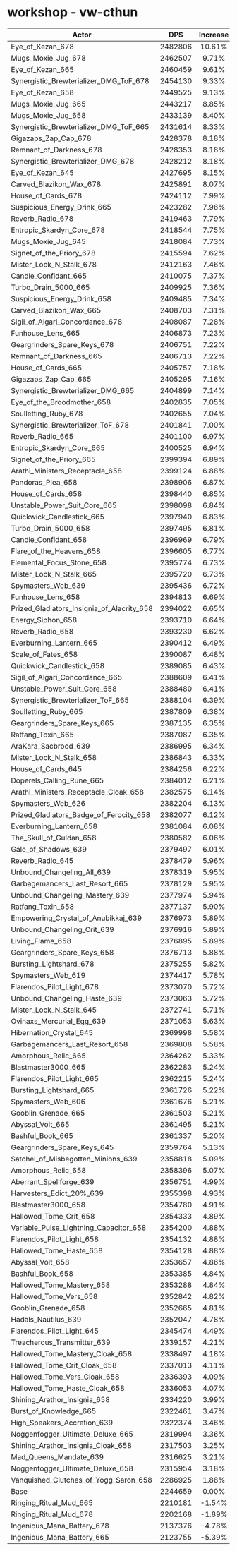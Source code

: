 # workshop - vw-cthun
| Actor | DPS | Increase |
|---|:---:|:---:|
|Eye_of_Kezan_678|2482806|10.61%|
|Mugs_Moxie_Jug_678|2462507|9.71%|
|Eye_of_Kezan_665|2460459|9.61%|
|Synergistic_Brewterializer_DMG_ToF_678|2454130|9.33%|
|Eye_of_Kezan_658|2449525|9.13%|
|Mugs_Moxie_Jug_665|2443217|8.85%|
|Mugs_Moxie_Jug_658|2433139|8.40%|
|Synergistic_Brewterializer_DMG_ToF_665|2431614|8.33%|
|Gigazaps_Zap_Cap_678|2428378|8.18%|
|Remnant_of_Darkness_678|2428353|8.18%|
|Synergistic_Brewterializer_DMG_678|2428212|8.18%|
|Eye_of_Kezan_645|2427695|8.15%|
|Carved_Blazikon_Wax_678|2425891|8.07%|
|House_of_Cards_678|2424112|7.99%|
|Suspicious_Energy_Drink_665|2423282|7.96%|
|Reverb_Radio_678|2419463|7.79%|
|Entropic_Skardyn_Core_678|2418544|7.75%|
|Mugs_Moxie_Jug_645|2418084|7.73%|
|Signet_of_the_Priory_678|2415594|7.62%|
|Mister_Lock_N_Stalk_678|2412163|7.46%|
|Candle_Confidant_665|2410075|7.37%|
|Turbo_Drain_5000_665|2409925|7.36%|
|Suspicious_Energy_Drink_658|2409485|7.34%|
|Carved_Blazikon_Wax_665|2408703|7.31%|
|Sigil_of_Algari_Concordance_678|2408087|7.28%|
|Funhouse_Lens_665|2406873|7.23%|
|Geargrinders_Spare_Keys_678|2406751|7.22%|
|Remnant_of_Darkness_665|2406713|7.22%|
|House_of_Cards_665|2405757|7.18%|
|Gigazaps_Zap_Cap_665|2405295|7.16%|
|Synergistic_Brewterializer_DMG_665|2404899|7.14%|
|Eye_of_the_Broodmother_658|2402835|7.05%|
|Soulletting_Ruby_678|2402655|7.04%|
|Synergistic_Brewterializer_ToF_678|2401841|7.00%|
|Reverb_Radio_665|2401100|6.97%|
|Entropic_Skardyn_Core_665|2400525|6.94%|
|Signet_of_the_Priory_665|2399394|6.89%|
|Arathi_Ministers_Receptacle_658|2399124|6.88%|
|Pandoras_Plea_658|2398906|6.87%|
|House_of_Cards_658|2398440|6.85%|
|Unstable_Power_Suit_Core_665|2398098|6.84%|
|Quickwick_Candlestick_665|2397940|6.83%|
|Turbo_Drain_5000_658|2397495|6.81%|
|Candle_Confidant_658|2396969|6.79%|
|Flare_of_the_Heavens_658|2396605|6.77%|
|Elemental_Focus_Stone_658|2395774|6.73%|
|Mister_Lock_N_Stalk_665|2395720|6.73%|
|Spymasters_Web_639|2395436|6.72%|
|Funhouse_Lens_658|2394813|6.69%|
|Prized_Gladiators_Insignia_of_Alacrity_658|2394022|6.65%|
|Energy_Siphon_658|2393710|6.64%|
|Reverb_Radio_658|2393230|6.62%|
|Everburning_Lantern_665|2390412|6.49%|
|Scale_of_Fates_658|2390087|6.48%|
|Quickwick_Candlestick_658|2389085|6.43%|
|Sigil_of_Algari_Concordance_665|2388609|6.41%|
|Unstable_Power_Suit_Core_658|2388480|6.41%|
|Synergistic_Brewterializer_ToF_665|2388104|6.39%|
|Soulletting_Ruby_665|2387809|6.38%|
|Geargrinders_Spare_Keys_665|2387135|6.35%|
|Ratfang_Toxin_665|2387087|6.35%|
|AraKara_Sacbrood_639|2386995|6.34%|
|Mister_Lock_N_Stalk_658|2386843|6.33%|
|House_of_Cards_645|2384256|6.22%|
|Doperels_Calling_Rune_665|2384012|6.21%|
|Arathi_Ministers_Receptacle_Cloak_658|2382575|6.14%|
|Spymasters_Web_626|2382204|6.13%|
|Prized_Gladiators_Badge_of_Ferocity_658|2382077|6.12%|
|Everburning_Lantern_658|2381084|6.08%|
|The_Skull_of_Guldan_658|2380582|6.06%|
|Gale_of_Shadows_639|2379497|6.01%|
|Reverb_Radio_645|2378479|5.96%|
|Unbound_Changeling_All_639|2378319|5.95%|
|Garbagemancers_Last_Resort_665|2378129|5.95%|
|Unbound_Changeling_Mastery_639|2377974|5.94%|
|Ratfang_Toxin_658|2377137|5.90%|
|Empowering_Crystal_of_Anubikkaj_639|2376973|5.89%|
|Unbound_Changeling_Crit_639|2376916|5.89%|
|Living_Flame_658|2376895|5.89%|
|Geargrinders_Spare_Keys_658|2376713|5.88%|
|Bursting_Lightshard_678|2375255|5.82%|
|Spymasters_Web_619|2374417|5.78%|
|Flarendos_Pilot_Light_678|2373070|5.72%|
|Unbound_Changeling_Haste_639|2373063|5.72%|
|Mister_Lock_N_Stalk_645|2372741|5.71%|
|Ovinaxs_Mercurial_Egg_639|2371053|5.63%|
|Hibernation_Crystal_645|2369998|5.58%|
|Garbagemancers_Last_Resort_658|2369808|5.58%|
|Amorphous_Relic_665|2364262|5.33%|
|Blastmaster3000_665|2362283|5.24%|
|Flarendos_Pilot_Light_665|2362215|5.24%|
|Bursting_Lightshard_665|2361726|5.22%|
|Spymasters_Web_606|2361676|5.21%|
|Gooblin_Grenade_665|2361503|5.21%|
|Abyssal_Volt_665|2361495|5.21%|
|Bashful_Book_665|2361337|5.20%|
|Geargrinders_Spare_Keys_645|2359764|5.13%|
|Satchel_of_Misbegotten_Minions_639|2358818|5.09%|
|Amorphous_Relic_658|2358396|5.07%|
|Aberrant_Spellforge_639|2356751|4.99%|
|Harvesters_Edict_20%_639|2355398|4.93%|
|Blastmaster3000_658|2354780|4.91%|
|Hallowed_Tome_Crit_658|2354333|4.89%|
|Variable_Pulse_Lightning_Capacitor_658|2354200|4.88%|
|Flarendos_Pilot_Light_658|2354132|4.88%|
|Hallowed_Tome_Haste_658|2354128|4.88%|
|Abyssal_Volt_658|2353657|4.86%|
|Bashful_Book_658|2353385|4.84%|
|Hallowed_Tome_Mastery_658|2353288|4.84%|
|Hallowed_Tome_Vers_658|2352842|4.82%|
|Gooblin_Grenade_658|2352665|4.81%|
|Hadals_Nautilus_639|2352047|4.78%|
|Flarendos_Pilot_Light_645|2345474|4.49%|
|Treacherous_Transmitter_639|2339157|4.21%|
|Hallowed_Tome_Mastery_Cloak_658|2338497|4.18%|
|Hallowed_Tome_Crit_Cloak_658|2337013|4.11%|
|Hallowed_Tome_Vers_Cloak_658|2336393|4.09%|
|Hallowed_Tome_Haste_Cloak_658|2336053|4.07%|
|Shining_Arathor_Insignia_658|2334220|3.99%|
|Burst_of_Knowledge_665|2322461|3.47%|
|High_Speakers_Accretion_639|2322374|3.46%|
|Noggenfogger_Ultimate_Deluxe_665|2319994|3.36%|
|Shining_Arathor_Insignia_Cloak_658|2317503|3.25%|
|Mad_Queens_Mandate_639|2316625|3.21%|
|Noggenfogger_Ultimate_Deluxe_658|2315954|3.18%|
|Vanquished_Clutches_of_Yogg_Saron_658|2286925|1.88%|
|Base|2244659|0.00%|
|Ringing_Ritual_Mud_665|2210181|-1.54%|
|Ringing_Ritual_Mud_678|2202168|-1.89%|
|Ingenious_Mana_Battery_678|2137376|-4.78%|
|Ingenious_Mana_Battery_665|2123755|-5.39%|
